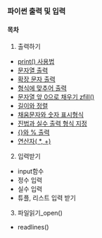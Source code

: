 ### 파이썬 출력 및 입력

#### 목차
1. 출력하기
- [print() 사용법](https://github.com/posin2361/gwangju_study/tree/main/1기_스터디/파이썬/1주차_파이썬%20출력%20및%20입력/1.%20출력하기/print()사용법)
- [문자열 출력](https://github.com/posin2361/gwangju_study/tree/main/1기_스터디/파이썬/1주차_파이썬%20출력%20및%20입력/1.%20출력하기/문자열%20출력)
- [확장 문자 출력](https://github.com/posin2361/gwangju_study/tree/main/1기_스터디/파이썬/1주차_파이썬%20출력%20및%20입력/1.%20출력하기/확장%20문장%20출력)
- [형식에 맞추어 출력](https://github.com/posin2361/gwangju_study/tree/main/1기_스터디/파이썬/1주차_파이썬%20출력%20및%20입력/1.%20출력하기/형식에%20맞추어%20출력)
- [문자열 앞 0으로 채우기 zfill()](https://github.com/posin2361/gwangju_study/tree/main/1기_스터디/파이썬/1주차_파이썬%20출력%20및%20입력/1.%20출력하기/문자열%20앞%200으로%20채우기%20zfill())
- [길이와 정렬](https://github.com/posin2361/gwangju_study/tree/main/1기_스터디/파이썬/1주차_파이썬%20출력%20및%20입력/1.%20출력하기/길이와%20정렬)
- [채움문자와 숫자 표시형식](https://github.com/posin2361/gwangju_study/blob/main/1기_스터디/파이썬/1주차_파이썬%20출력%20및%20입력/1.%20출력하기/채움문자와%20숫자%20표시형식/README.md)
- [진법과 실수 출력 형식 지정](https://github.com/posin2361/gwangju_study/blob/main/1기_스터디/파이썬/1주차_파이썬%20출력%20및%20입력/1.%20출력하기/진법과%20실수%20출력%20형식%20지정/README.md)
- [{}와 % 출력](https://github.com/posin2361/gwangju_study/tree/main/1기_스터디/파이썬/1주차_파이썬%20출력%20및%20입력/1.%20출력하기/%7B%7D와%20%25%20출력)
- [연산자( *, +)](https://github.com/posin2361/gwangju_study/blob/main/1기_스터디/파이썬/1주차_파이썬%20출력%20및%20입력/1.%20출력하기/연산자(%20*,%20+)/README.md)
2. 입력받기
- input함수
- 정수 입력
- 실수 입력
- 튜플, 리스트 입력 받기
3. 파일읽기_open()
- readlines()
